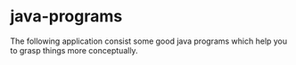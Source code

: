# java-programs
The following application consist some good java programs which help you to grasp things more conceptually.
